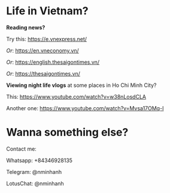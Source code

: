 ﻿# Life in Vietnam?

**Reading news?**

Try this: https://e.vnexpress.net/

*Or*: https://en.vneconomy.vn/

*Or*: https://english.thesaigontimes.vn/

*Or*: https://thesaigontimes.vn/



**Viewing night life vlogs** at some places in Ho Chi Minh City?

This: https://www.youtube.com/watch?v=w38nLosdCLA

Another one: https://www.youtube.com/watch?v=Mvsa17OMq-I


# Wanna something else?
Contact me:

Whatsapp: +84346928135

Telegram: @nminhanh

LotusChat: @nminhanh